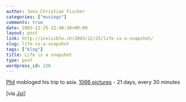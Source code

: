 ```yaml
---
author: Jens-Christian Fischer
categories: ["musings"]
comments: true
date: 2003-12-25 22:48:38+00:00
layout: post
link: http://invisible.ch/2003/12/25/life-is-a-snapshot/
slug: life-is-a-snapshot
tags: ["blog"]
title: Life is a snapshot
type: post
wordpress_id: 226
---
```


[Phil](http://www.flashenabled.com/) mobloged his trip to asia. [1066 pictures](http://www.philliptorrone.com/option3/) - 21 days, every 30 minutes

[via [Joi](http://joi.ito.com/archives/2003/12/25/phillip_torrones_moblog_maddness.html)]
